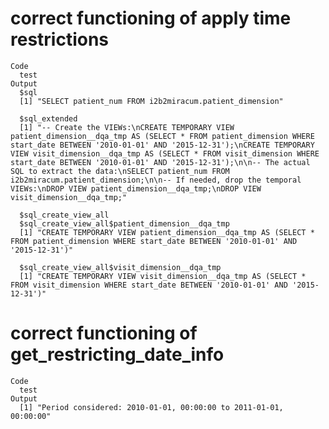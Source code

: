 # correct functioning of apply time restrictions

    Code
      test
    Output
      $sql
      [1] "SELECT patient_num FROM i2b2miracum.patient_dimension"
      
      $sql_extended
      [1] "-- Create the VIEWs:\nCREATE TEMPORARY VIEW patient_dimension__dqa_tmp AS (SELECT * FROM patient_dimension WHERE start_date BETWEEN '2010-01-01' AND '2015-12-31');\nCREATE TEMPORARY VIEW visit_dimension__dqa_tmp AS (SELECT * FROM visit_dimension WHERE start_date BETWEEN '2010-01-01' AND '2015-12-31');\n\n-- The actual SQL to extract the data:\nSELECT patient_num FROM i2b2miracum.patient_dimension;\n\n-- If needed, drop the temporal VIEWs:\nDROP VIEW patient_dimension__dqa_tmp;\nDROP VIEW visit_dimension__dqa_tmp;"
      
      $sql_create_view_all
      $sql_create_view_all$patient_dimension__dqa_tmp
      [1] "CREATE TEMPORARY VIEW patient_dimension__dqa_tmp AS (SELECT * FROM patient_dimension WHERE start_date BETWEEN '2010-01-01' AND '2015-12-31')"
      
      $sql_create_view_all$visit_dimension__dqa_tmp
      [1] "CREATE TEMPORARY VIEW visit_dimension__dqa_tmp AS (SELECT * FROM visit_dimension WHERE start_date BETWEEN '2010-01-01' AND '2015-12-31')"
      
      

# correct functioning of get_restricting_date_info

    Code
      test
    Output
      [1] "Period considered: 2010-01-01, 00:00:00 to 2011-01-01, 00:00:00"

